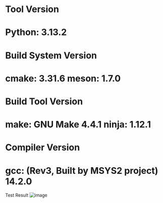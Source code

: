 Tool Version
====================
Python: 3.13.2
====================

Build System Version
====================
cmake: 3.31.6
meson: 1.7.0
====================

Build Tool Version
====================
make: GNU Make 4.4.1
ninja: 1.12.1
====================

Compiler Version
====================
gcc: (Rev3, Built by MSYS2 project) 14.2.0
====================

Test Result
![image](https://github.com/user-attachments/assets/799df376-d0f5-437e-b532-ebb9dd7dc868)
